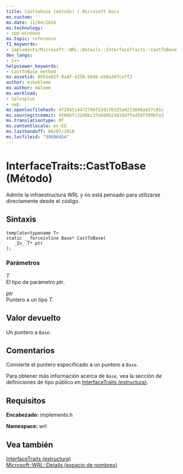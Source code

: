 ```yaml
---
title: Casttobase (método) | Microsoft Docs
ms.custom: ''
ms.date: 11/04/2016
ms.technology:
- cpp-windows
ms.topic: reference
f1_keywords:
- implements/Microsoft::WRL::Details::InterfaceTraits::CastToBase
dev_langs:
- C++
helpviewer_keywords:
- CastToBase method
ms.assetid: 0591a017-0adf-4358-b946-eb0a307ce7f2
author: mikeblome
ms.author: mblome
ms.workload:
- cplusplus
- uwp
ms.openlocfilehash: 4f284514472796f22d176325a0223848a827c85c
ms.sourcegitcommit: 4586bfc32d8bc37ab08b24816d7fad5df709bfa3
ms.translationtype: MT
ms.contentlocale: es-ES
ms.lasthandoff: 08/07/2018
ms.locfileid: "39606454"
---
```

# <a name="interfacetraitscasttobase-method"></a>InterfaceTraits::CastToBase (Método)
Admite la infraestructura WRL y no está pensado para utilizarse directamente desde el código.  
  
## <a name="syntax"></a>Sintaxis  
  
```  
template<typename T>  
static __forceinline Base* CastToBase(  
   _In_ T* ptr  
);  
```  
  
### <a name="parameters"></a>Parámetros  
 *T*  
 El tipo de parámetro *ptr*.  
  
 *ptr*  
 Puntero a un tipo *T*.  
  
## <a name="return-value"></a>Valor devuelto  
 Un puntero a `Base`.  
  
## <a name="remarks"></a>Comentarios  
 Convierte el puntero especificado a un puntero a `Base`.  
  
 Para obtener más información acerca de `Base`, vea la sección de definiciones de tipo público en [InterfaceTraits (estructura)](../windows/interfacetraits-structure.md).  
  
## <a name="requirements"></a>Requisitos  
 **Encabezado:** implements.h  
  
 **Namespace:** wrl  
  
## <a name="see-also"></a>Vea también  
 [InterfaceTraits (estructura)](../windows/interfacetraits-structure.md)   
 [Microsoft::WRL::Details (espacio de nombres)](../windows/microsoft-wrl-details-namespace.md)
